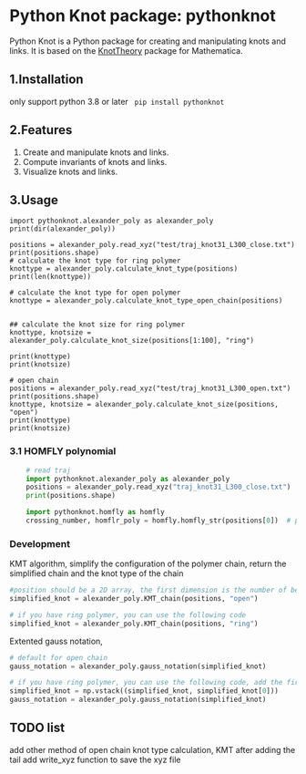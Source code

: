 # Python Knot package: pythonknot

Python Knot is a Python package for creating and manipulating knots and links. It is based on the [KnotTheory](https://knot.theory.org) package for Mathematica.

## 1.Installation
only support python 3.8 or later
``` pip install pythonknot```
## 2.Features

1. Create and manipulate knots and links.
2. Compute invariants of knots and links.
3. Visualize knots and links.

## 3.Usage

    import pythonknot.alexander_poly as alexander_poly
    print(dir(alexander_poly))

    positions = alexander_poly.read_xyz("test/traj_knot31_L300_close.txt")
    print(positions.shape)
    # calculate the knot type for ring polymer
    knottype = alexander_poly.calculate_knot_type(positions)
    print(len(knottype))    

    # calculate the knot type for open polymer
    knottype = alexander_poly.calculate_knot_type_open_chain(positions)


    ## calculate the knot size for ring polymer
    knottype, knotsize = alexander_poly.calculate_knot_size(positions[1:100], "ring")

    print(knottype)
    print(knotsize)

    # open chain 
    positions = alexander_poly.read_xyz("test/traj_knot31_L300_open.txt")
    print(positions.shape)
    knottype, knotsize = alexander_poly.calculate_knot_size(positions, "open")
    print(knottype)
    print(knotsize)

### 3.1 HOMFLY polynomial

```python
    # read traj
    import pythonknot.alexander_poly as alexander_poly
    positions = alexander_poly.read_xyz("traj_knot31_L300_close.txt")
    print(positions.shape)

    import pythonknot.homfly as homfly
    crossing_number, homflr_poly = homfly.homfly_str(positions[0])  # position should be N_atom*3 array
```

### Development

KMT algorithm, simplify the configuration of the polymer chain, return the simplified chain and the knot type of the chain

```python
#position should be a 2D array, the first dimension is the number of beads, the second dimension is the x, y, z coordinates
simplified_knot = alexander_poly.KMT_chain(positions, "open")

# if you have ring polymer, you can use the following code
simplified_knot = alexander_poly.KMT_chain(positions, "ring")
```

Extented gauss notation,
```python
# default for open chain
gauss_notation = alexander_poly.gauss_notation(simplified_knot)

# if you have ring polymer, you can use the following code, add the first point to the end of the chain
simplified_knot = np.vstack((simplified_knot, simplified_knot[0]))
gauss_notation = alexander_poly.gauss_notation(simplified_knot)

```

## TODO list
add other method of open chain knot type calculation, KMT after adding the tail
add write_xyz function to save the xyz file
